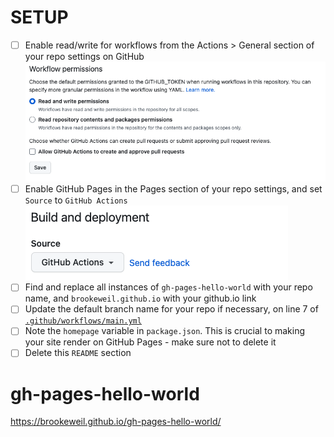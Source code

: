 # SETUP
- [ ] Enable read/write for workflows from the Actions > General section of your repo settings on GitHub
![GitHub Workflow settings](docs/workflow-read-write.png)
- [ ] Enable GitHub Pages in the Pages section of your repo settings, and set `Source` to `GitHub Actions`
![GitHub Pages settings](docs/source-github-actions.png)
- [ ] Find and replace all instances of `gh-pages-hello-world` with your repo name, and `brookeweil.github.io` with your github.io link
- [ ] Update the default branch name for your repo if necessary, on line 7 of [`.github/workflows/main.yml`](myLib/README.md)
- [ ] Note the `homepage` variable in `package.json`. This is crucial to making your site render on GitHub Pages - make sure not to delete it
- [ ] Delete this `README` section

# gh-pages-hello-world
https://brookeweil.github.io/gh-pages-hello-world/


